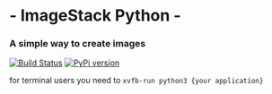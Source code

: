 # - ImageStack Python -

### A simple way to create images

[![Build Status](https://github.com/skillor/imagestack-svg-python/actions/workflows/test-python.yml/badge.svg)](https://github.com/skillor/imagestack-svg-python/actions/workflows/test-python.yml) [![PyPi version](https://badgen.net/pypi/v/ImageStack-SVG/)](https://pypi.org/project/ImageStack-SVG)

for terminal users you need to ```xvfb-run python3 {your application}```
